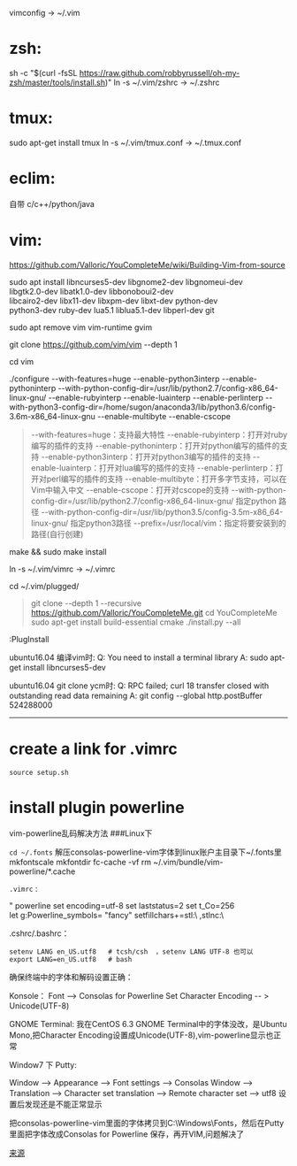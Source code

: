 
vimconfig -> ~/.vim

# zsh:
sh -c "$(curl -fsSL https://raw.github.com/robbyrussell/oh-my-zsh/master/tools/install.sh)"
ln -s ~/.vim/zshrc -> ~/.zshrc

# tmux:
sudo apt-get install tmux
ln -s ~/.vim/tmux.conf -> ~/.tmux.conf

# eclim:
自带 c/c++/python/java

# vim:
<https://github.com/Valloric/YouCompleteMe/wiki/Building-Vim-from-source>

sudo apt install libncurses5-dev libgnome2-dev libgnomeui-dev \
libgtk2.0-dev libatk1.0-dev libbonoboui2-dev \
libcairo2-dev libx11-dev libxpm-dev libxt-dev python-dev \
python3-dev ruby-dev lua5.1 liblua5.1-dev libperl-dev git

sudo apt remove vim vim-runtime gvim

git clone https://github.com/vim/vim --depth 1

cd vim

./configure --with-features=huge --enable-python3interp --enable-pythoninterp --with-python-config-dir=/usr/lib/python2.7/config-x86_64-linux-gnu/ --enable-rubyinterp --enable-luainterp --enable-perlinterp --with-python3-config-dir=/home/sugon/anaconda3/lib/python3.6/config-3.6m-x86_64-linux-gnu --enable-multibyte --enable-cscope

> --with-features=huge：支持最大特性
> --enable-rubyinterp：打开对ruby编写的插件的支持
> --enable-pythoninterp：打开对python编写的插件的支持
> --enable-python3interp：打开对python3编写的插件的支持
> --enable-luainterp：打开对lua编写的插件的支持
> --enable-perlinterp：打开对perl编写的插件的支持
> --enable-multibyte：打开多字节支持，可以在Vim中输入中文
> --enable-cscope：打开对cscope的支持
> --with-python-config-dir=/usr/lib/python2.7/config-x86_64-linux-gnu/ 指定python 路径
> --with-python-config-dir=/usr/lib/python3.5/config-3.5m-x86_64-linux-gnu/ 指定python3路径
> --prefix=/usr/local/vim：指定将要安装到的路径(自行创建)

make && sudo make install

ln -s ~/.vim/vimrc -> ~/.vimrc

cd ~/.vim/plugged/

> git clone --depth 1 --recursive https://github.com/Valloric/YouCompleteMe.git
> cd YouCompleteMe
> sudo apt-get install build-essential cmake
> ./install.py --all

:PlugInstall

ubuntu16.04 编译vim时:
Q: You need to install a terminal library
A: sudo apt-get install libncurses5-dev

ubuntu16.04 git clone ycm时:
Q: RPC failed; curl 18 transfer closed with outstanding read data remaining
A: git config --global http.postBuffer 524288000

---

#  create a link for .vimrc
`source setup.sh` 

# install plugin powerline

vim-powerline乱码解决方法
###Linux下

`cd ~/.fonts`
解压consolas-powerline-vim字体到linux账户主目录下~/.fonts里
    mkfontscale
    mkfontdir
    fc-cache -vf
    rm ~/.vim/bundle/vim-powerline/*.cache

 `.vimrc` :

 " powerline
    set encoding=utf-8
    set laststatus=2
    set t_Co=256   
    let g:Powerline_symbols= "fancy"
    setfillchars+=stl:\ ,stlnc:\

.cshrc/.bashrc：

    setenv LANG en_US.utf8   # tcsh/csh  ，setenv LANG UTF-8 也可以
    export LANG=en_US.utf8   # bash


确保终端中的字体和解码设置正确：

Konsole：
Font --> Consolas for Powerline 
Set Character Encoding -- > Unicode(UTF-8)

GNOME Terminal:
我在CentOS 6.3 GNOME Terminal中的字体没改，是Ubuntu Mono,把Character Encoding设置成Unicode(UTF-8),vim-powerline显示也正常

Window7 下 Putty:

Window --> Appearance --> Font settings --> Consolas
Window --> Translation --> Character set translation --> Remote character set --> utf8
设置后发现还是不能正常显示

把consolas-powerline-vim里面的字体拷贝到C:\Windows\Fonts，然后在Putty里面把字体改成Consolas for Powerline 保存，再开VIM,问题解决了

 [来源](http://zuantianyang.blog.sohu.com/255966218.html)
